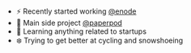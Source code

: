 - ⚡ Recently started working [@enode](https://enode.io)
- 🔭 Main side project [@paperpod](https://paperpod.fm)
- 🌱 Learning anything related to startups
- ❄️ Trying to get better at cycling and snowshoeing
